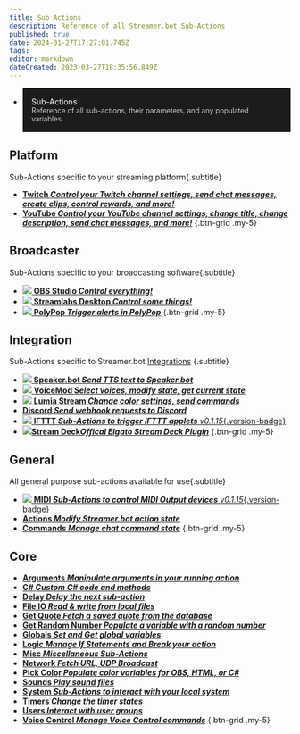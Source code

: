 ```yaml
---
title: Sub Actions
description: Reference of all Streamer.bot Sub-Actions
published: true
date: 2024-01-27T17:27:01.745Z
tags: 
editor: markdown
dateCreated: 2023-03-27T18:35:56.849Z
---
```


<ul class="btn-grid">
  <li>
    <a style="background: #1c1c1c; padding: 1rem; display: block; text-decoration: none; color: #FFF!important;" href="https://docs.streamer.bot/api/sub-actions">
    <i style="font-size: 25px; margin-bottom: .25rem;" class="mdi mdi-lightning-bolt-outline"></i>
    <div>Sub-Actions</div>
    <div style="font-size: .8rem; font-weight: 300;">Reference of all sub-actions, their parameters, and any populated variables.</div>
    </a>
  </li>
</ul>

## Platform
Sub-Actions specific to your streaming platform{.subtitle}

- [<i class="mdi mdi-twitch text--twitch"></i> **Twitch *Control your Twitch channel settings, send chat messages, create clips, control rewards, and more!***](/Sub-Actions/Twitch)
- [<i class="mdi mdi-youtube text--youtube"></i> **YouTube *Control your YouTube channel settings, change title, change description, send chat messages, and more!***](/Sub-Actions/YouTube)
{.btn-grid .my-5}

## Broadcaster
Sub-Actions specific to your broadcasting software{.subtitle}

- [<img src="https://streamer.bot/img/integrations/obs.svg"/> **OBS Studio *Control everything!***](/Sub-Actions/OBS)
- [<img src="https://streamer.bot/img/integrations/streamlabs.png"/> **Streamlabs Desktop *Control some things!***](/Sub-Actions/Streamlabs-Desktop)
- [<img src="https://streamer.bot/img/integrations/polypop.png"/> **PolyPop *Trigger alerts in PolyPop***](/Sub-Actions/PolyPop)
{.btn-grid .my-5}

## Integration
Sub-Actions specific to Streamer.bot [Integrations](/Integrations) {.subtitle}

- [<img src="https://streamer.bot/twitchspeaker/logo.svg"></img> **Speaker.bot *Send TTS text to Speaker.bot***](/Sub-Actions/Speakerbot)
- [<img src="https://streamer.bot/img/integrations/voicemod.png"> **VoiceMod *Select voices, modify state, get current state***](/Sub-Actions/VoiceMod)
- [<img src="https://streamer.bot/img/integrations/lumia.png"> **Lumia Stream *Change color settings, send commands***](/Sub-Actions/Lumia-Stream)
- [<i class="mdi mdi-discord text--discord"></i> **Discord *Send webhook requests to Discord***](/Sub-Actions/Discord)
- [<img src="/logos/ifttt.png" style="height: auto;"></img> **IFTTT *Sub-Actions to trigger IFTTT applets*** *v0.1.15*{.version-badge}](/Sub-Actions/IFTTT)
- [<img src="https://api.iconify.design/simple-icons:elgato.svg?color=%23ffffff"/>**Stream Deck*Offical Elgato Stream Deck Plugin***](https://streamdeck.streamer.bot/guide/usage/sub-actions)
{.btn-grid .my-5}

## General
All general purpose sub-actions available for use{.subtitle}
- [<img src="/logos/midi.svg" style="height: auto;"></img> **MIDI *Sub-Actions to control MIDI Output devices*** *v0.1.15*{.version-badge}](/Sub-Actions/MIDI)
- [<i class="mdi mdi-lightning-bolt primary--text"></i> **Actions *Modify Streamer.bot action state***](/Sub-Actions/Actions)
- [<i class="mdi mdi-comment-alert primary--text"></i> **Commands *Manage chat command state***](/Sub-Actions/Commands)
{.btn-grid .my-5}

## Core
- [<i class="mdi mdi-variable-box primary--text"></i> **Arguments *Manipulate arguments in your running action***](/Sub-Actions/Arguments)
- [<i class="mdi mdi-code-braces primary--text"></i> **C# *Custom C# code and methods***](/Sub-Actions/CSharp)
- [<i class="mdi mdi-timelapse primary--text"></i> **Delay *Delay the next sub-action***](/Sub-Actions/Delay)
- [<i class="mdi mdi-file-code primary--text"></i> **File IO *Read &amp; write from local files***](/Sub-Actions/File)
- [<i class="mdi mdi-comment-quote-outline primary--text"></i> **Get Quote *Fetch a saved quote from the database***](/Sub-Actions/Get-Quote)
- [<i class="mdi mdi-numeric primary--text"></i> **Get Random Number *Populate a variable with a random number***](/Sub-Actions/Get-Random-Number)
- [<i class="mdi mdi-earth primary--text"></i> **Globals *Set and Get global variables***](/Sub-Actions/Globals)
- [<i class="mdi mdi-state-machine primary--text"></i> **Logic *Manage If Statements and Break your action***](/Sub-Actions/Logic)
- [<i class="mdi mdi-tag primary--text"></i> **Misc *Miscellaneous Sub-Actions***](/Sub-Actions/Misc)
- [<i class="mdi mdi-network primary--text"></i> **Network *Fetch URL, UDP Broadcast***](/Sub-Actions/Network)
- [<i class="mdi mdi-format-color-fill primary--text"></i> **Pick Color *Populate color variables for OBS, HTML, or C#***](/Sub-Actions/Pick-Color)
- [<i class="mdi mdi-volume-high primary--text"></i> **Sounds *Play sound files***](/Sub-Actions/Sounds)
- [<i class="mdi mdi-cog primary--text"></i> **System *Sub-Actions to interact with your local system***](/Sub-Actions/System)
- [<i class="mdi mdi-timer primary--text"></i> **Timers *Change the timer states***](/Sub-Actions/Timers)
- [<i class="mdi mdi-account-multiple primary--text"></i> **Users *Interact with user groups***](/Sub-Actions/Users)
- [<i class="mdi mdi-account-voice primary--text"></i> **Voice Control *Manage Voice Control commands***](/Sub-Actions/Voice-Control)
{.btn-grid .my-5}